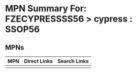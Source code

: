 



# MPN Summary For: FZECYPRESSSS56 > cypress : SSOP56

## MPNs
  

|MPN|Direct Links|Search Links|
| :--- | :--- | :--- |
||||
